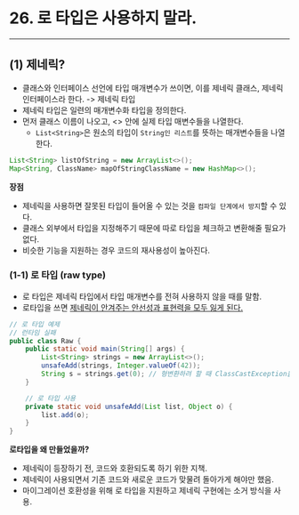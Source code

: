 # 26. 로 타입은 사용하지 말라.

---

## (1) 제네릭?
- 클래스와 인터페이스 선언에 타입 매개변수가 쓰이면, 이를 제네릭 클래스, 제네릭 인터페이스라 한다. -> 제네릭 타입
- 제네릭 타입은 일련의 매개변수화 타입을 정의한다.
- 먼저 클래스 이름이 나오고, <> 안에 실제 타입 매변수들을 나열한다.
  - `List<String>`은 원소의 타입이 `String인 리스트`를 뜻하는 매개변수들을 나열한다.
```java
List<String> listOfString = new ArrayList<>();
Map<String, ClassName> mapOfStringClassName = new HashMap<>();
```

**장점**
- 제네릭을 사용하면 잘못된 타입이 들어올 수 있는 것을 `컴파일 단계에서 방지`할 수 있다.
- 클래스 외부에서 타입을 지정해주기 때문에 따로 타입을 체크하고 변환해줄 필요가 없다.
- 비슷한 기능을 지원하는 경우 코드의 재사용성이 높아진다.

### (1-1) 로 타입 (raw type)
- 로 타입은 제네릭 타입에서 타입 매개변수를 전혀 사용하지 않을 때를 말함.
- 로타입을 쓰면 <u>제네릭이 안겨주는 안선성과 표현력을 모두 잃게 된다.</u>

```java
// 로 타입 예제
// 런타임 실패
public class Raw {
    public static void main(String[] args) {
        List<String> strings = new ArrayList<>();
        unsafeAdd(strings, Integer.valueOf(42));
        String s = strings.get(0); // 형변환하려 할 때 ClassCastException을 던진다.
    }

    // 로 타입 사용
    private static void unsafeAdd(List list, Object o) {
        list.add(o);
    }
}
```


**로타입을 왜 만들었을까?**
- 제네릭이 등장하기 전, 코드와 호환되도록 하기 위한 지책.
- 제네릭이 사용되면서 기존 코드와 새로운 코드가 맞물려 돌아가게 해야만 했음.
- 마이그레이션 호환성을 위해 로 타입을 지원하고 제네릭 구현에는 소거 방식을 사용.